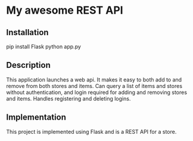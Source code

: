 # My awesome REST API

## Installation

pip install Flask
python app.py

## Description

This application launches a web api. It makes it easy to both add to and remove from both stores and items. Can query a list of items and stores without authentication, and login required for adding and removing stores and items. Handles registering and deleting logins. 

## Implementation

This project is implemented using Flask and is a REST API for a store. 
